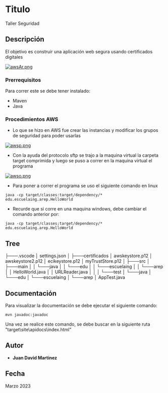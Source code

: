 # Titulo

Taller Seguridad

## Descripción

El objetivo es construir una aplicación web segura usando certificados digitales

[![awsAr.png](https://i.postimg.cc/HxtWWKbJ/awsAr.png)](https://postimg.cc/9RrHJL8V)

### Prerrequisitos

Para correr este se debe tener instalado:

- Maven
- Java

### Procedimientos AWS

* Lo que se hizo en AWS fue crear las instancias y modificar los grupos de seguridad para poder usarlas

[![awsp.png](https://i.postimg.cc/JnL5Jyvy/awsp.png)](https://postimg.cc/JypXCh1m)

* Con la ayuda del protocolo sftp se trajo a la maquina virtual la carpeta target comprimida y luego se puso a correr en la maquina virtual el programa

[![awso.png](https://i.postimg.cc/yNPkQkW3/awso.png)](https://postimg.cc/yJD1W6m7)

* Para poner a correr el programa se uso el siguiente comando en linux

```
java -cp target/classes:target/dependency/* edu.escuelaing.arep.HelloWorld
```

* Recurde que si corre en una maquina windows, debe cambiar el comando anterior por:
```
java -cp target/classes;target/dependency/* edu.escuelaing.arep.HelloWorld
```


## Tree 
  
├───.vscode
│       settings.json
│
├───certificados
│       awskeystore.p12
│       awskeystore2.p12
│       ecikeystore.p12
│       myTrustStore.p12
│
├───src
│   ├───main
│   │   └───java
│   │       └───edu
│   │           └───escuelaing
│   │               └───arep
│   │                       HelloWorld.java
│   │                       URLReader.java
│   │
│   └───test
│       └───java
│           └───edu
│               └───escuelaing
│                   └───arep
│                           AppTest.java



## Documentación

Para visualizar la documentación se debe ejecutar el siguiente comando:

```
mvn javadoc:javadoc
```

Una vez se realice este comando, se debe buscar en la siguiente ruta "target\site\apidocs\index.html"


## Autor

- **Juan David Martinez** 

## Fecha

Marzo 2023